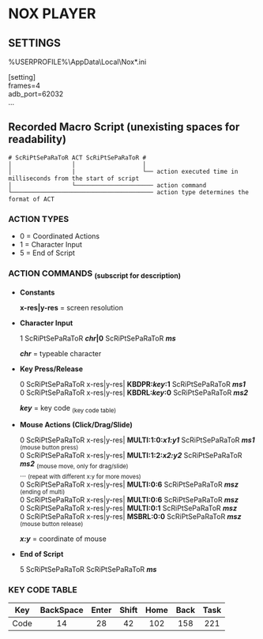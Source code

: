 # NOX PLAYER

## SETTINGS

%USERPROFILE%\AppData\Local\Nox\*.ini

[setting]  
frames=4  
adb_port=62032  
...

## Recorded Macro Script (unexisting spaces for readability)
```
# ScRiPtSePaRaToR ACT ScRiPtSePaRaToR #
│                 │                   │
│                 |                   └── action executed time in milliseconds from the start of script
│                 └────────────────────── action command
└──────────────────────────────────────── action type determines the format of ACT
```

### ACTION TYPES

- 0 = Coordinated Actions
- 1 = Character Input
- 5 = End of Script

### ACTION COMMANDS <sub>(subscript for description)</sub>
- **Constants**

	**x-res|y-res** = screen resolution

- **Character Input**

	1 ScRiPtSePaRaToR ***chr*|0** ScRiPtSePaRaToR ***ms***

	***chr*** = typeable character  

- **Key Press/Release**

	0 ScRiPtSePaRaToR x-res|y-res| **KBDPR:*key*:1** ScRiPtSePaRaToR ***ms1***  
	0 ScRiPtSePaRaToR x-res|y-res| **KBDRL:*key*:0** ScRiPtSePaRaToR ***ms2***
  
	***key*** = key code <sub>(key code table)</sub>  

- **Mouse Actions (Click/Drag/Slide)**

	0 ScRiPtSePaRaToR x-res|y-res| **MULTI:1:0:*x1:y1*** ScRiPtSePaRaToR ***ms1*** <sub>(mouse button press)</sub>  
	0 ScRiPtSePaRaToR x-res|y-res| **MULTI:1:2:*x2:y2*** ScRiPtSePaRaToR ***ms2*** <sub>(mouse move, only for drag/slide)</sub>  
	... <sub>(repeat with different x:y for more moves)</sub>  
	0 ScRiPtSePaRaToR x-res|y-res| **MULTI:0:6** ScRiPtSePaRaToR ***msz*** <sub>(ending of multi)</sub>  
	0 ScRiPtSePaRaToR x-res|y-res| **MULTI:0:6** ScRiPtSePaRaToR ***msz***  
	0 ScRiPtSePaRaToR x-res|y-res| **MULTI:0:1** ScRiPtSePaRaToR ***msz***  
	0 ScRiPtSePaRaToR x-res|y-res| **MSBRL:0:0** ScRiPtSePaRaToR ***msz*** <sub>(mouse button release)</sub>  
	
	***x:y*** = coordinate of mouse

- **End of Script**

	5 ScRiPtSePaRaToR ScRiPtSePaRaToR ***ms***  

### KEY CODE TABLE
 
|Key |BackSpace|Enter|Shift|Home|Back|Task|
|:--:|:--:     |:--: |:--: |:--:|:--:|:--:|
|Code|14       |28   | 42  |102 |158 |221 |
